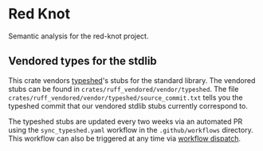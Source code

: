 # Red Knot

Semantic analysis for the red-knot project.

## Vendored types for the stdlib

This crate vendors [typeshed](https://github.com/python/typeshed)'s stubs for the standard library. The vendored stubs can be found in `crates/ruff_vendored/vendor/typeshed`. The file `crates/ruff_vendored/vendor/typeshed/source_commit.txt` tells you the typeshed commit that our vendored stdlib stubs currently correspond to.

The typeshed stubs are updated every two weeks via an automated PR using the `sync_typeshed.yaml` workflow in the `.github/workflows` directory. This workflow can also be triggered at any time via [workflow dispatch](https://docs.github.com/en/actions/using-workflows/manually-running-a-workflow#running-a-workflow).
